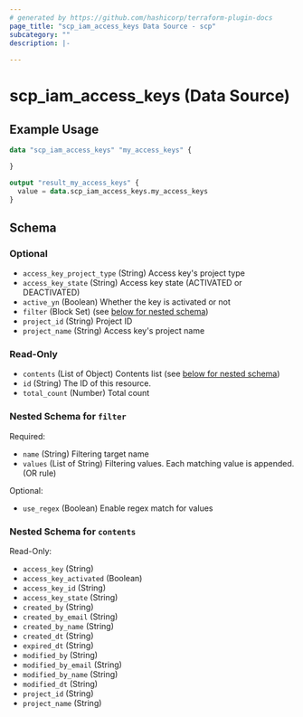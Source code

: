 ```yaml
---
# generated by https://github.com/hashicorp/terraform-plugin-docs
page_title: "scp_iam_access_keys Data Source - scp"
subcategory: ""
description: |-
  
---
```


# scp_iam_access_keys (Data Source)



## Example Usage

```terraform
data "scp_iam_access_keys" "my_access_keys" {

}

output "result_my_access_keys" {
  value = data.scp_iam_access_keys.my_access_keys
}
```

<!-- schema generated by tfplugindocs -->
## Schema

### Optional

- `access_key_project_type` (String) Access key's project type
- `access_key_state` (String) Access key state (ACTIVATED or DEACTIVATED)
- `active_yn` (Boolean) Whether the key is activated or not
- `filter` (Block Set) (see [below for nested schema](#nestedblock--filter))
- `project_id` (String) Project ID
- `project_name` (String) Access key's project name

### Read-Only

- `contents` (List of Object) Contents list (see [below for nested schema](#nestedatt--contents))
- `id` (String) The ID of this resource.
- `total_count` (Number) Total count

<a id="nestedblock--filter"></a>
### Nested Schema for `filter`

Required:

- `name` (String) Filtering target name
- `values` (List of String) Filtering values. Each matching value is appended. (OR rule)

Optional:

- `use_regex` (Boolean) Enable regex match for values


<a id="nestedatt--contents"></a>
### Nested Schema for `contents`

Read-Only:

- `access_key` (String)
- `access_key_activated` (Boolean)
- `access_key_id` (String)
- `access_key_state` (String)
- `created_by` (String)
- `created_by_email` (String)
- `created_by_name` (String)
- `created_dt` (String)
- `expired_dt` (String)
- `modified_by` (String)
- `modified_by_email` (String)
- `modified_by_name` (String)
- `modified_dt` (String)
- `project_id` (String)
- `project_name` (String)


